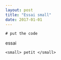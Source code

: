 ```yaml
---
layout: post
title: "Essai small"
date: 2017-01-01
---
```


```
# put the code 
```

essai

    <small> petit </small>
